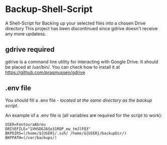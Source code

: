# Backup-Shell-Script
A Shell-Script for Backing up your selected files into a chosen Drive directory
This project has been discontinued since gdrive doesn't receive any more updatess.

## gdrive required
gdrive is a command line utility for interacting with Google Drive.
It should be placed at /usr/bin/.
You can check how to install it at https://github.com/prasmussen/gdrive

## .env file
You should fill a .env file - *located at the same directory as the backup script*.

An example of a .env file is (all variables are required for the script to work):

```
USER=FontouraAbreu
DRIVEFILE="1VHSDGJASe31RQP_ew_tmJlFQ3"
BKPDIRS=(/home/${USER}/.ssh/ /home/${USER}/backupDir/)
BKPPATH=(/var/backups/)

```
